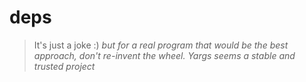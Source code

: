 # deps

> It's just a joke :)
> _but for a real program that would be the best approach, don't re-invent the wheel. Yargs seems a stable and trusted project_